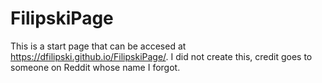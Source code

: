 # FilipskiPage
This is a start page that can be accesed at <https://dfilipski.github.io/FilipskiPage/>.
I did not create this, credit goes to someone on Reddit whose name I forgot.
